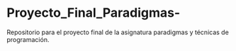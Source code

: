 # Proyecto_Final_Paradigmas-
Repositorio para el proyecto final de la asignatura paradigmas y técnicas de programación. 
